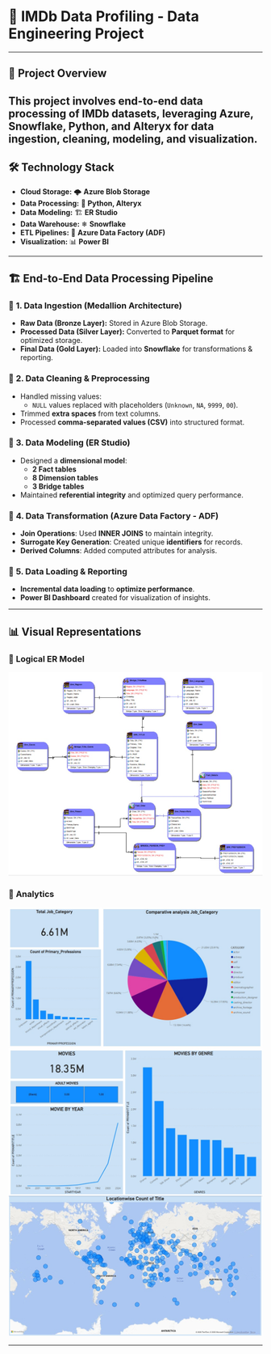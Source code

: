 # 📌 IMDb Data Profiling - Data Engineering Project
---
## 📖 Project Overview
This project involves **end-to-end data processing** of IMDb datasets, leveraging **Azure, Snowflake, Python, and Alteryx** for data ingestion, cleaning, modeling, and visualization.
---

## 🛠 Technology Stack
- **Cloud Storage:** 🌩 **Azure Blob Storage**
- **Data Processing:** 🐍 **Python, Alteryx**
- **Data Modeling:** 🏗 **ER Studio**
- **Data Warehouse:** ❄ **Snowflake**
- **ETL Pipelines:** 🔀 **Azure Data Factory (ADF)**
- **Visualization:** 📊 **Power BI**

---

## 🏗 End-to-End Data Processing Pipeline
### 🔹 **1. Data Ingestion (Medallion Architecture)**
- **Raw Data (Bronze Layer):** Stored in Azure Blob Storage.
- **Processed Data (Silver Layer):** Converted to **Parquet format** for optimized storage.
- **Final Data (Gold Layer):** Loaded into **Snowflake** for transformations & reporting.

### 🔹 **2. Data Cleaning & Preprocessing**
- Handled missing values:
  - `NULL` values replaced with placeholders (`Unknown`, `NA`, `9999`, `00`).
- Trimmed **extra spaces** from text columns.
- Processed **comma-separated values (CSV)** into structured format.

### 🔹 **3. Data Modeling (ER Studio)**
- Designed a **dimensional model**:
  - **2 Fact tables**
  - **8 Dimension tables**
  - **3 Bridge tables**
- Maintained **referential integrity** and optimized query performance.

### 🔹 **4. Data Transformation (Azure Data Factory - ADF)**
- **Join Operations**: Used **INNER JOINS** to maintain integrity.
- **Surrogate Key Generation**: Created unique **identifiers** for records.
- **Derived Columns**: Added computed attributes for analysis.

### 🔹 **5. Data Loading & Reporting**
- **Incremental data loading** to **optimize performance**.
- **Power BI Dashboard** created for visualization of insights.

---

## 📊 Visual Representations
### 📍 **Logical ER Model**
![1](https://github.com/shrutisen/DAMG7370_Midterm/blob/main/Screenshot%202025-03-11%20at%2020.24.17.jpeg)

### 📍 **Analytics**
![1](https://github.com/shrutisen/DAMG7370_Midterm/blob/main/Screenshot%202025-03-15%20at%2020.37.47.jpeg)
![2](https://github.com/shrutisen/DAMG7370_Midterm/blob/main/Screenshot%202025-03-15%20at%2020.37.00.jpeg)
![3](https://github.com/shrutisen/DAMG7370_Midterm/blob/main/Screenshot%202025-03-15%20at%2020.38.15.jpeg)



---

